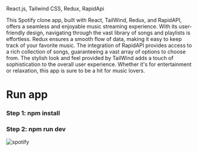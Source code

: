 React.js, Tailwind CSS, Redux, RapidApi

This Spotify clone app, built with React, TailWind, Redux, and RapidAPI, offers a seamless and enjoyable music streaming experience. With its user-friendly design, navigating through the vast library of songs and playlists is effortless. Redux ensures a smooth flow of data, making it easy to keep track of your favorite music. The integration of RapidAPI provides access to a rich collection of songs, guaranteeing a vast array of options to choose from. The stylish look and feel provided by TailWind adds a touch of sophistication to the overall user experience. Whether it's for entertainment or relaxation, this app is sure to be a hit for music lovers.

<h1>Run app</h1>
<h3>Step 1: npm install</h3>
<h3>Step 2: npm run dev</h3>

![spotify](https://user-images.githubusercontent.com/57075208/220982625-01c8edf7-4415-4b69-b3ec-684591e18408.png) 
